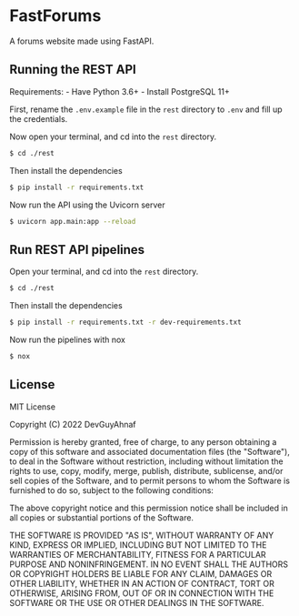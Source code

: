 # FastForums

A forums website made using FastAPI.

## Running the REST API

Requirements:
    - Have Python 3.6+
    - Install PostgreSQL 11+

First, rename the `.env.example` file in the `rest` directory to `.env` and fill up the credentials.

Now open your terminal, and cd into the `rest` directory.

```bash
$ cd ./rest
```

Then install the dependencies

```bash
$ pip install -r requirements.txt
```

Now run the API using the Uvicorn server

```bash
$ uvicorn app.main:app --reload
```

## Run REST API pipelines 
 
Open your terminal, and cd into the `rest` directory.

```bash
$ cd ./rest
```

Then install the dependencies

```bash
$ pip install -r requirements.txt -r dev-requirements.txt
```

Now run the pipelines with nox

```bash
$ nox
```
## License

MIT License

Copyright (C) 2022 DevGuyAhnaf

Permission is hereby granted, free of charge, to any person obtaining a copy
of this software and associated documentation files (the "Software"), to deal
in the Software without restriction, including without limitation the rights
to use, copy, modify, merge, publish, distribute, sublicense, and/or sell
copies of the Software, and to permit persons to whom the Software is
furnished to do so, subject to the following conditions:

The above copyright notice and this permission notice shall be included in all
copies or substantial portions of the Software.

THE SOFTWARE IS PROVIDED "AS IS", WITHOUT WARRANTY OF ANY KIND, EXPRESS OR
IMPLIED, INCLUDING BUT NOT LIMITED TO THE WARRANTIES OF MERCHANTABILITY,
FITNESS FOR A PARTICULAR PURPOSE AND NONINFRINGEMENT. IN NO EVENT SHALL THE
AUTHORS OR COPYRIGHT HOLDERS BE LIABLE FOR ANY CLAIM, DAMAGES OR OTHER
LIABILITY, WHETHER IN AN ACTION OF CONTRACT, TORT OR OTHERWISE, ARISING FROM,
OUT OF OR IN CONNECTION WITH THE SOFTWARE OR THE USE OR OTHER DEALINGS IN THE
SOFTWARE.